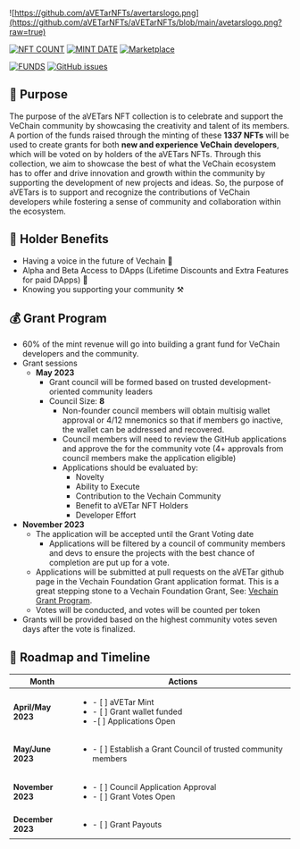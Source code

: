 ![https://github.com/aVETarNFTs/avertarslogo.png](https://github.com/aVETarNFTs/aVETarNFTs/blob/main/avetarslogo.png?raw=true)

[![NFT COUNT](https://img.shields.io/badge/Collection_Size_🖼️-1337-green.svg)]()  [![MINT DATE](https://img.shields.io/badge/Mint_Date_📅-TBD-blue.svg)]()  [![Marketplace](https://img.shields.io/badge/Marketplace_🛍️-VeSea-blue.svg)](https://vesea.io)

[![FUNDS](https://img.shields.io/badge/Grant_Funds_🏦-0_VET-lightgrey.svg)]() [![GitHub issues](https://img.shields.io/github/issues/aVETarNFTs/micro-grant-program.svg)](https://GitHub.com/aVETarNFTs/micro-grant-program/issues/)


## 🤔 Purpose
The purpose of the aVETars NFT collection is to celebrate and support the VeChain community by showcasing the creativity and talent of its members. A portion of the funds raised through the minting of these **1337 NFTs** will be used to create grants for both **new and experience VeChain developers**, which will be voted on by holders of the aVETars NFTs. Through this collection, we aim to showcase the best of what the VeChain ecosystem has to offer and drive innovation and growth within the community by supporting the development of new projects and ideas. So, the purpose of aVETars is to support and recognize the contributions of VeChain developers while fostering a sense of community and collaboration within the ecosystem.

## 🎁 Holder Benefits
- Having a voice in the future of Vechain 🎤
- Alpha and Beta Access to DApps (Lifetime Discounts and Extra Features for paid DApps) 🔑
- Knowing you supporting your community ⚒️

## 💰 Grant Program
- 60% of the mint revenue will go into building a grant fund for VeChain developers and the community. 
- Grant sessions
  - **May 2023**
    - Grant council will be formed based on trusted development-oriented community leaders
    - Council Size: **8**
      -  Non-founder council members will obtain multisig wallet approval or 4/12 mnemonics so that if members go inactive, the wallet can be addressed and recovered. 
      - Council members will need to review the GitHub applications and approve the for the community vote (4+ approvals from council members make the application eligible)
      - Applications should be evaluated by:
        - Novelty
        - Ability to Execute
        - Contribution to the Vechain Community
        - Benefit to aVETar NFT Holders
        - Developer Effort
- **November 2023**
  - The application will be accepted until the Grant Voting date
    - Applications will be filtered by a council of community members and devs to ensure the projects with the best chance of completion are put up for a vote.
  - Applications will be submitted at pull requests on the aVETar github page in the Vechain Foundation Grant application format. This is a great stepping stone to a  Vechain Foundation Grant, See: [Vechain Grant Program](https://github.com/vechain/grant-program).
  - Votes will be conducted, and votes will be counted per token
- Grants will be provided based on the highest community votes seven days after the vote is finalized.


## 📆 Roadmap and Timeline
| Month | Actions |
| ----------- | ----------- |
| **April/May 2023** |<ul><li>- [ ] aVETar Mint</li><li>- [ ] Grant wallet funded</li><li>-[ ] Applications Open</li><ul>|
| **May/June 2023** |<ul><li>- [ ] Establish a Grant Council of trusted community members</li><ul>|
| **November 2023** |<ul><li> - [ ] Council Application Approval</li><li> - [ ] Grant Votes Open</li><ul>|
| **December 2023** |<ul><li> - [ ] Grant Payouts</li><ul>|

